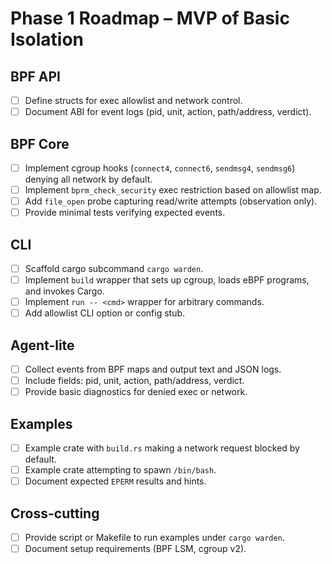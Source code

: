 # Phase 1 Roadmap – MVP of Basic Isolation

## BPF API
- [ ] Define structs for exec allowlist and network control.
- [ ] Document ABI for event logs (pid, unit, action, path/address, verdict).

## BPF Core
- [ ] Implement cgroup hooks (`connect4`, `connect6`, `sendmsg4`, `sendmsg6`) denying all network by default.
- [ ] Implement `bprm_check_security` exec restriction based on allowlist map.
- [ ] Add `file_open` probe capturing read/write attempts (observation only).
- [ ] Provide minimal tests verifying expected events.

## CLI
- [ ] Scaffold cargo subcommand `cargo warden`.
- [ ] Implement `build` wrapper that sets up cgroup, loads eBPF programs, and invokes Cargo.
- [ ] Implement `run -- <cmd>` wrapper for arbitrary commands.
- [ ] Add allowlist CLI option or config stub.

## Agent-lite
- [ ] Collect events from BPF maps and output text and JSON logs.
- [ ] Include fields: pid, unit, action, path/address, verdict.
- [ ] Provide basic diagnostics for denied exec or network.

## Examples
- [ ] Example crate with `build.rs` making a network request blocked by default.
- [ ] Example crate attempting to spawn `/bin/bash`.
- [ ] Document expected `EPERM` results and hints.

## Cross-cutting
- [ ] Provide script or Makefile to run examples under `cargo warden`.
- [ ] Document setup requirements (BPF LSM, cgroup v2).
